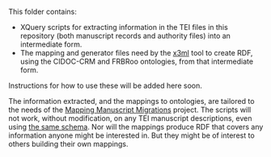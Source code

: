 This folder contains:

 * XQuery scripts for extracting information in the TEI files in this repository (both manuscript records and authority files) into an intermediate form.
 * The mapping and generator files need by the [x3ml](https://github.com/delving/x3ml) tool to create RDF, using the CIDOC-CRM and FRBRoo ontologies, from that intermediate form.

Instructions for how to use these will be added here soon.

The information extracted, and the mappings to ontologies, are tailored to the needs of the [Mapping Manuscript Migrations](http://mappingmanuscriptmigrations.org/) project. The scripts will not work, without modification, on any TEI manuscript descriptions, even using [the same schema](https://github.com/bodleian/consolidated-tei-schema). Nor will the mappings produce RDF that covers any information anyone might be interested in. But they might be of interest to others building their own mappings.
